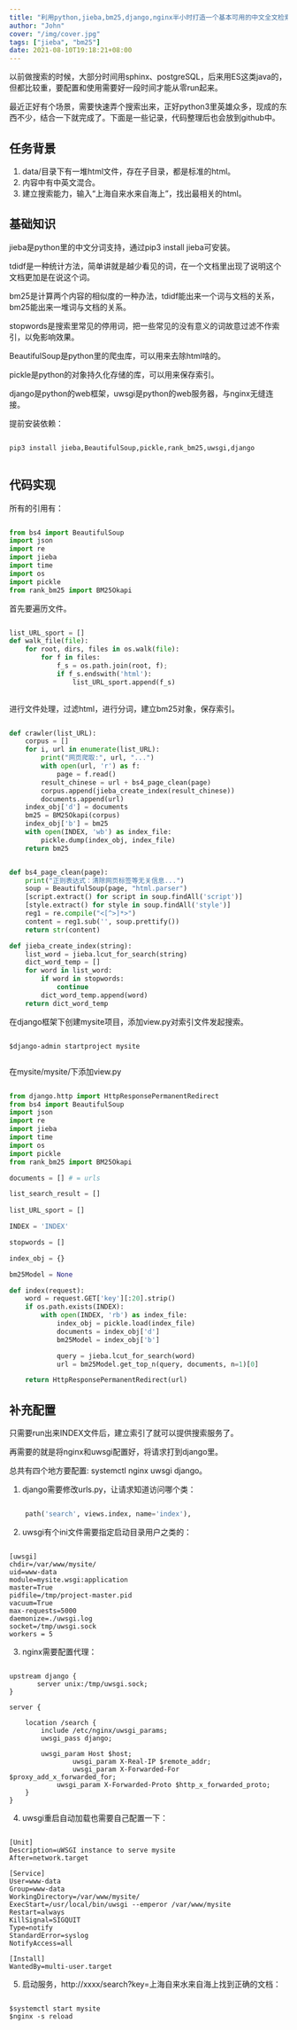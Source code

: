 ```yaml
---
title: "利用python,jieba,bm25,django,nginx半小时打造一个基本可用的中文全文检索的搜索引擎"
author: "John"
cover: "/img/cover.jpg"
tags: ["jieba", "bm25"]
date: 2021-08-10T19:18:21+08:00
---
```


以前做搜索的时候，大部分时间用sphinx、postgreSQL，后来用ES这类java的，但都比较重，要配置和使用需要好一段时间才能从零run起来。

最近正好有个场景，需要快速弄个搜索出来，正好python3里英雄众多，现成的东西不少，结合一下就完成了。下面是一些记录，代码整理后也会放到github中。

<!--more-->

任务背景
------------

1. data/目录下有一堆html文件，存在子目录，都是标准的html。
2. 内容中有中英文混合。
3. 建立搜索能力，输入“上海自来水来自海上”，找出最相关的html。

基础知识 
------------

jieba是python里的中文分词支持，通过pip3 install jieba可安装。

tdidf是一种统计方法，简单讲就是越少看见的词，在一个文档里出现了说明这个文档更加是在说这个词。

bm25是计算两个内容的相似度的一种办法，tdidf能出来一个词与文档的关系，bm25能出来一堆词与文档的关系。

stopwords是搜索里常见的停用词，把一些常见的没有意义的词故意过滤不作索引，以免影响效果。

BeautifulSoup是python里的爬虫库，可以用来去除html啥的。

pickle是python的对象持久化存储的库，可以用来保存索引。

django是python的web框架，uwsgi是python的web服务器，与nginx无缝连接。

提前安装依赖：

```shell

pip3 install jieba,BeautifulSoup,pickle,rank_bm25,uwsgi,django


```


代码实现
------------
所有的引用有：

```python

from bs4 import BeautifulSoup
import json
import re
import jieba
import time
import os
import pickle
from rank_bm25 import BM25Okapi

```


首先要遍历文件。

```python

list_URL_sport = []
def walk_file(file):
    for root, dirs, files in os.walk(file):
        for f in files:
            f_s = os.path.join(root, f);
            if f_s.endswith('html'):
                list_URL_sport.append(f_s)
        
```

进行文件处理，过滤html，进行分词，建立bm25对象，保存索引。


```python

def crawler(list_URL):
    corpus = []
    for i, url in enumerate(list_URL):
        print("网页爬取:", url, "...")
        with open(url, 'r') as f:
            page = f.read()
        result_chinese = url + bs4_page_clean(page)
        corpus.append(jieba_create_index(result_chinese))
        documents.append(url)
    index_obj['d'] = documents
    bm25 = BM25Okapi(corpus)
    index_obj['b'] = bm25
    with open(INDEX, 'wb') as index_file:
        pickle.dump(index_obj, index_file)
    return bm25


def bs4_page_clean(page):
    print("正则表达式：清除网页标签等无关信息...")
    soup = BeautifulSoup(page, "html.parser")
    [script.extract() for script in soup.findAll('script')]
    [style.extract() for style in soup.findAll('style')]
    reg1 = re.compile("<[^>]*>")
    content = reg1.sub('', soup.prettify())
    return str(content)

def jieba_create_index(string):
    list_word = jieba.lcut_for_search(string)
    dict_word_temp = []
    for word in list_word:
        if word in stopwords:
            continue
        dict_word_temp.append(word)
    return dict_word_temp


```

在django框架下创建mysite项目，添加view.py对索引文件发起搜索。


```shell

$django-admin startproject mysite


```
在mysite/mysite/下添加view.py


```python

from django.http import HttpResponsePermanentRedirect
from bs4 import BeautifulSoup
import json
import re
import jieba
import time
import os
import pickle
from rank_bm25 import BM25Okapi

documents = [] # = urls

list_search_result = []
   
list_URL_sport = []

INDEX = 'INDEX'

stopwords = []

index_obj = {}

bm25Model = None

def index(request):
    word = request.GET['key'][:20].strip()
    if os.path.exists(INDEX):
        with open(INDEX, 'rb') as index_file:
            index_obj = pickle.load(index_file)
            documents = index_obj['d']
            bm25Model = index_obj['b']

            query = jieba.lcut_for_search(word)
            url = bm25Model.get_top_n(query, documents, n=1)[0]

    return HttpResponsePermanentRedirect(url)


```


补充配置
------------

只需要run出来INDEX文件后，建立索引了就可以提供搜索服务了。

再需要的就是将nginx和uwsgi配置好，将请求打到django里。

总共有四个地方要配置: systemctl nginx uwsgi django。

1. django需要修改urls.py，让请求知道访问哪个类：

```python

    path('search', views.index, name='index'),

```

2. uwsgi有个ini文件需要指定启动目录用户之类的：

```shell

[uwsgi]
chdir=/var/www/mysite/
uid=www-data
module=mysite.wsgi:application
master=True
pidfile=/tmp/project-master.pid
vacuum=True
max-requests=5000
daemonize=./uwsgi.log
socket=/tmp/uwsgi.sock
workers = 5

```

3. nginx需要配置代理：

```shell

upstream django {
       server unix:/tmp/uwsgi.sock;
}

server {

	location /search {
		include /etc/nginx/uwsgi_params;
		uwsgi_pass django;

  		uwsgi_param Host $host;
            	uwsgi_param X-Real-IP $remote_addr;
            	uwsgi_param X-Forwarded-For $proxy_add_x_forwarded_for;
           	uwsgi_param X-Forwarded-Proto $http_x_forwarded_proto;
	}
}

```

4. uwsgi重启自动加载也需要自己配置一下：

```shell

[Unit]
Description=uWSGI instance to serve mysite
After=network.target
 
[Service]
User=www-data
Group=www-data
WorkingDirectory=/var/www/mysite/
ExecStart=/usr/local/bin/uwsgi --emperor /var/www/mysite
Restart=always
KillSignal=SIGQUIT
Type=notify
StandardError=syslog
NotifyAccess=all
 
[Install]
WantedBy=multi-user.target

```

5. 启动服务，http://xxxx/search?key=上海自来水来自海上找到正确的文档：


```shell

$systemctl start mysite
$nginx -s reload

```

